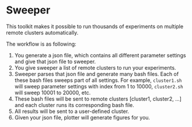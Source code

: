 # Sweeper
This toolkit makes it possible to run thousands of experiments on
multiple remote clusters automatically.

The workflow is as following:

1. You generate a json file, which contains all different parameter settings and give that json file
 to sweeper.
2. You give sweeper a list of remote clusters to run your experiments.
2. Sweeper parses that json file and generate many bash
 files. Each of these bash files sweeps part of all settings. For
 example, `cluster1.sh` will sweep parameter settings with index from 1 to
 10000, `cluster2.sh` will sweep 10001 to 20000, etc.
3. These bash files will be sent to remote clusters
 \[cluster1, cluster2, ...\] and each cluster runs its corresponding
 bash file.
4. All results will be sent to a user-defined cluster.
5. Given your json file, plotter will generate figures for you.